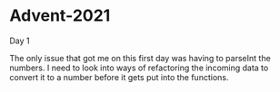 # Advent-2021

Day 1

The only issue that got me on this first day was having to parseInt the numbers.
I need to look into ways of refactoring the incoming data to convert it to a number before it gets put into the functions.
